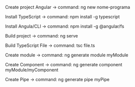 <!DOCTYPE html>
<html>
<body>
    <div></div>
    <div>
        <p>Create project Angular -> command: ng new nome-programa</p>
        <p>Install TypeScript -> command: npm install -g typescript</p>
        <p>Install Angula/CLI -> command: npm install -g @angular/fs</p>
        <p>Build project -> command: ng serve</p>
        <p>Build TypeScript File -> command: tsc file.ts</p>
        <p>Create module -> command: ng generate module myModule</p>
        <p>Create Component -> command: ng generate component myModule/myComponent</p>
        <p>Create Pipe -> command: ng generate pipe myPipe</p>
    </div>
<body>
</html>
